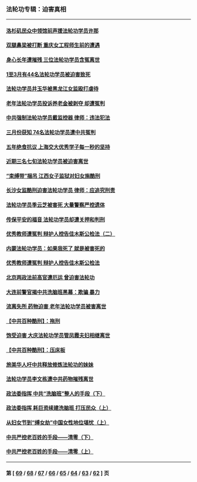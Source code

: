 ### 法轮功专辑：迫害真相
---
#### [洛杉矶民众中领馆前声援法轮功学员许那](../../pages/nf4379/n13710251.md?04140430) 
#### [双腿鼻梁被打断 重庆女工程师生前的遭遇](../../pages/nf4379/n13709854.md?04140430) 
#### [身心长年遭摧残 三位法轮功学员含冤离世](../../pages/nf4379/n13692679.md?04140430) 
#### [1至3月有44名法轮功学员被迫害致死](../../pages/nf4379/n13704649.md?04140430) 
#### [法轮功学员井玉华被黑龙江女监殴打虐待](../../pages/nf4379/n13709102.md?04140430) 
#### [老年法轮功学员投诉养老金被剥夺 却遭冤判](../../pages/nf4379/n13697069.md?04140430) 
#### [中共强制法轮功学员戴监控器 律师：违法犯法](../../pages/nf4379/n13699665.md?04140430) 
#### [三月份获知 74名法轮功学员遭中共冤判](../../pages/nf4379/n13694951.md?04140430) 
#### [五年绝食抗议 上海交大优秀学子每一秒的坚持](../../pages/nf4379/n13669136.md?04140430) 
#### [近期三名七旬法轮功学员被迫害离世](../../pages/nf4379/n13688715.md?04140430) 
#### [“束缚带”捆吊 江西女子监狱对妇女施酷刑](../../pages/nf4379/n13682860.md?04140430) 
#### [长沙女监酷刑迫害法轮功学员 律师：应追究刑责](../../pages/nf4379/n13684077.md?04140430) 
#### [法轮功学员季云芝被害死 大量警察严控遗体](../../pages/nf4379/n13683424.md?04140430) 
#### [传保平安的福音 法轮功学员却遭关押和判刑](../../pages/nf4379/n13678842.md?04140430) 
#### [优秀教师遭冤判 辩护人控告佳木斯公检法（二）](../../pages/nf4379/n13672516.md?04140430) 
#### [内蒙法轮功学员：如果我死了 就是被害死的](../../pages/nf4379/n13672964.md?04140430) 
#### [优秀教师遭冤判 辩护人控告佳木斯公检法](../../pages/nf4379/n13667637.md?04140430) 
#### [北京两政法前高官遭厄运 曾迫害法轮功](../../pages/nf4379/n13664915.md?04140430) 
#### [大连前警官揭中共洗脑班黑幕：欺骗 暴力](../../pages/nf4379/n13662506.md?04140430) 
#### [流离失所 药物迫害 老年法轮功学员被害离世](../../pages/nf4379/n13660094.md?04140430) 
#### [【中共百种酷刑】：拖刑](../../pages/nf4379/n13656048.md?04140430) 
#### [饱受迫害 大庆法轮功学员管凤霞夫妇相继离世](../../pages/nf4379/n13653590.md?04140430) 
#### [【中共百种酷刑】：压床板](../../pages/nf4379/n13647678.md?04140430) 
#### [旅美华人吁中共释放修炼法轮功的妹妹](../../pages/nf4379/n13650621.md?04140430) 
#### [法轮功学员李文栋遭中共药物摧残离世](../../pages/nf4379/n13645413.md?04140430) 
#### [政法委指挥 中共“洗脑班”整人的手段（下）](../../pages/nf4379/n13642928.md?04140430) 
#### [政法委指挥 耗巨资续建洗脑班 打压民众（上）](../../pages/nf4379/n13636730.md?04140430) 
#### [从妇女节到“缚女劫”中国女性地位堪忧（上）](../../pages/nf4379/n13639944.md?04140430) 
#### [中共严控老百姓的手段——清零（下）](../../pages/nf4379/n13628364.md?04140430) 
#### [中共严控老百姓的手段——清零（上）](../../pages/nf4379/n13623997.md?04140430) 

---
#### 第 [ [69](./69.md?04140430) / [68](./68.md?04140430) / [67](./67.md?04140430) / [66](./66.md?04140430) / [65](./65.md?04140430) / [64](./64.md?04140430) / [63](./63.md?04140430) / [62](./62.md?04140430) ] 页
